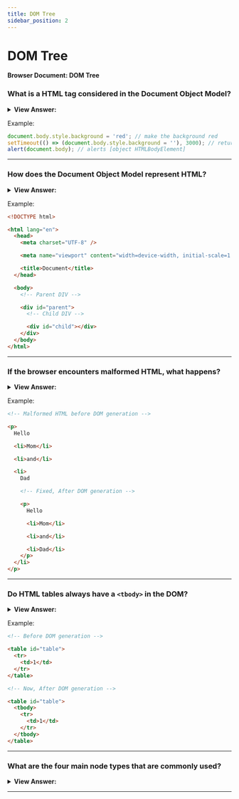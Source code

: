 ```yaml
---
title: DOM Tree
sidebar_position: 2
---
```


# DOM Tree

**Browser Document: DOM Tree**

<head>
  <title>DOM Tree - JavaScript Interview Questions & Answers</title>
  <meta charSet="utf-8" />
</head>

### What is a HTML tag considered in the Document Object Model?

<details>
  <summary><strong>View Answer:</strong></summary>
  <div>
  <div><strong>Interview Response:</strong> According to the Document Object Model (DOM), every HTML tag is an object. Nested tags are “children” of the enclosing one. The text inside a tag is an object as well. All these objects are accessible using JavaScript, and we can use them to modify the page. For example, document.body is the object representing the &#8249;body&#8250; tag.
</div>
  </div>
</details>

Example:

```js
document.body.style.background = 'red'; // make the background red
setTimeout(() => (document.body.style.background = ''), 3000); // return back
alert(document.body); // alerts [object HTMLBodyElement]
```

---

### How does the Document Object Model represent HTML?

<details>
  <summary><strong>View Answer:</strong></summary>
  <div>
  <div><strong>Interview Response:</strong> The DOM represents HTML as a tree structure of tags.
</div>
  </div>
</details>

Example:

```html
<!DOCTYPE html>

<html lang="en">
  <head>
    <meta charset="UTF-8" />

    <meta name="viewport" content="width=device-width, initial-scale=1.0" />

    <title>Document</title>
  </head>

  <body>
    <!-- Parent DIV -->

    <div id="parent">
      <!-- Child DIV -->

      <div id="child"></div>
    </div>
  </body>
</html>
```

---

### If the browser encounters malformed HTML, what happens?

<details>
  <summary><strong>View Answer:</strong></summary>
  <div>
  <div><strong>Interview Response:</strong> If the browser encounters malformed HTML, it automatically corrects it when making the DOM.</div><br />
  <div><strong>Technical Response:</strong> If the browser encounters malformed HTML, it automatically corrects it when making the DOM. For instance, the top tag is always &#8249;html&#8250;. Even if it does not exist in the document, it will exist in the DOM, because the browser will create it. The same goes for &#8249;body&#8250;. While generating the DOM, browsers automatically process errors in the document, close tags and so on.
  </div>
  </div>
</details>

Example:

```html
<!-- Malformed HTML before DOM generation -->

<p>
  Hello

  <li>Mom</li>

  <li>and</li>

  <li>
    Dad

    <!-- Fixed, After DOM generation -->

    <p>
      Hello

      <li>Mom</li>

      <li>and</li>

      <li>Dad</li>
    </p>
  </li>
</p>
```

---

### Do HTML tables always have a `<tbody>` in the DOM?

<details>
  <summary><strong>View Answer:</strong></summary>
  <div>
  <div><strong>Interview Response:</strong> Yes, it is an interesting “special case” with tables. By DOM specification they must have &#8249;tbody&#8250; tag, but HTML text may omit it. Then the browser creates &#8249;tbody&#8250; in the DOM automatically.
</div>
  </div>
</details>

Example:

```html
<!-- Before DOM generation -->

<table id="table">
  <tr>
    <td>1</td>
  </tr>
</table>

<!-- Now, After DOM generation -->

<table id="table">
  <tbody>
    <tr>
      <td>1</td>
    </tr>
  </tbody>
</table>
```

---

### What are the four main node types that are commonly used?

<details>
  <summary><strong>View Answer:</strong></summary>
  <div>
  <div><strong>Interview Response:</strong> The four main node types include document, element, text, and comment nodes.</div><br />
  <div><strong>Technical Response:</strong> There are 12 node types. In practice we usually work with 4 of them. The four main node types include document, element, text, and comment nodes. The document node is the entry point into the DOM. The element nodes consist of the HTML-tags which are the tree building blocks. The comment node is used to place information, but it will not be shown, but JS can read it from the DOM.
  </div>
  </div>
</details>

---
